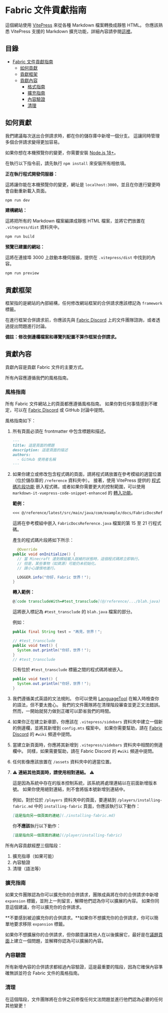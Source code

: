 # Fabric 文件貢獻指南

這個網站使用 [VitePress](https://vitepress.vuejs.org/) 來從各種 Markdown 檔案轉換成靜態 HTML。 你應該熟悉 VitePress 支援的 Markdown 擴充功能，詳細內容請參閱[這裡](https://vitepress.vuejs.org/guide/markdown.html#features)。

## 目錄

- [Fabric 文件貢獻指南](#fabric-documentation-contribution-guidelines)
  - [如何貢獻](#how-to-contribute)
  - [貢獻框架](#contributing-framework)
  - [貢獻內容](#contributing-content)
    - [格式指南](#style-guidelines)
    - [擴充指南](#guidance-for-expansion)
    - [內容驗證](#guidance-for-expansion)
    - [清理](#cleanup)

## 如何貢獻

我們建議每次送出合併請求時，都在你的儲存庫中新增一個分支。 這讓同時管理多個合併請求變得更加容易。

如果你想在本機預覽你的變更，你需要安裝 [Node.js 18+](https://nodejs.org/zh-tw/)。

在執行以下指令前，請先執行 `npm install` 來安裝所有相依項。

**正在執行程式開發伺服器：**

這將讓你能在本機預覽你的變更，網址是 `localhost:3000`，並且在你進行變更時會自動重新載入頁面。

```bash
npm run dev
```

**建構網站：**

這將把所有的 Markdown 檔案編譯成靜態 HTML 檔案，並將它們放置在 `.vitepress/dist` 資料夾中。

```bash
npm run build
```

**預覽已建置的網站：**

這將在連接埠 3000 上啟動本機伺服器，提供在 `.vitepress/dist` 中找到的內容。

```bash
npm run preview
```

## 貢獻框架

框架指的是網站的內部結構，任何修改網站框架的合併請求應該標記為 `framework` 標籤。

在進行框架合併請求前，你應該先與 [Fabric Discord](https://discord.gg/v6v4pMv) 上的文件團隊諮詢，或者透過提出問題進行討論。

**備註：修改側邊欄檔案和導覽列配置不算作框架合併請求。**

## 貢獻內容

貢獻內容是貢獻 Fabric 文件的主要方式。

所有內容應遵循我們的風格指南。

### 風格指南

所有 Fabric 文件網站上的頁面都應遵循風格指南。 如果你對任何事情感到不確定，可以在 [Fabric Discord](https://discord.gg/v6v4pMv) 或 GitHub 討論中提問。

風格指南如下：

1. 所有頁面必須在 frontmatter 中包含標題和描述。

   ```md
   ---
   title: 這是頁面的標題
   description: 這是頁面的描述
   authors:
     - GitHub 使用者名稱
   ---
   ```

2. 如果你建立或修改包含程式碼的頁面，請將程式碼放置在參考模組的適當位置（位於儲存庫的 `/reference` 資料夾中）。 接著，使用 VitePress 提供的 [程式碼片段功能](https://vitepress.dev/guide/markdown#import-code-snippets) 嵌入程式碼，或者如果你需要更大的控制範圍，可以使用 `markdown-it-vuepress-code-snippet-enhanced` 的 [轉入功能](https://github.com/fabioaanthony/markdown-it-vuepress-code-snippet-enhanced)。

   **範例：**

   ```md
   <<< @/reference/latest/src/main/java/com/example/docs/FabricDocsReference.java{15-21 java}
   ```

   這將在參考模組中嵌入 `FabricDocsReference.java` 檔案的第 15 至 21 行程式碼。

   產生的程式碼片段將如下所示：

   ```java
     @Override
   public void onInitialize() {
     // 當 Minecraft 達到模組載入就緒的狀態時，這個程式碼將立即執行。
     // 但是，某些事物（如資源）可能仍未初始化。
     // 請小心謹慎地進行。

     LOGGER.info("你好，Fabric 世界！");
   }
   ```

   **轉入範例：**

   ```md
   @[code transcludeWith=#test_transclude](@/reference/.../blah.java)
   ```

   這將嵌入標記為 `#test_transclude` 的 `blah.java` 檔案的部分。

   例如：

   ```java
   public final String test = "再見，世界！";

   // #test_transclude
   public void test() {
     System.out.println("你好，世界！");
   }
   // #test_transclude
   ```

   只有位於 `#test_transclude` 標籤之間的程式碼將被嵌入。

   ```java
   public void test() {
     System.out.println("你好，世界！");
   }
   ```

3. 我們遵循美式英語的文法規則。 你可以使用 [LanguageTool](https://languagetool.org/) 在輸入時檢查你的語法，但不要太擔心。 我們的文件團隊將在清理階段審查並更正文法錯誤。 然而，一開始就努力做到正確可以節省我們的時間。

4. 如果你正在建立新章節，你應該在 `.vitepress/sidebars` 資料夾中建立一個新的側邊欄，並將其新增到 `config.mts` 檔案中。 如果你需要幫助，請在 [Fabric Discord](https://discord.gg/v6v4pMv) 的 `#wiki` 頻道中提問。

5. 當建立新頁面時，你應將其新增到 `.vitepress/sidebars` 資料夾中相關的側邊欄中。 同樣，如果需要幫助，請在 Fabric Discord 的 `#wiki` 頻道中提問。

6. 任何影像應該放置在 `/assets` 資料夾中的適當位置。

7. ⚠️ **連結其他頁面時，請使用相對連結。** ⚠️

   這是因為系統中存在的版本控制系統，該系統將處理連結以在前面新增版本號。 如果你使用絕對連結，則不會將版本號新增到連結中。

   例如，對於位於 `/players` 資料夾中的頁面，要連結到 `/players/installing-fabric.md` 中的 `installing-fabric` 頁面，你應該執行以下動作：

   ```md
   [這是指向另一個頁面的連結](./installing-fabric.md)
   ```

   你**不應該**執行以下動作：

   ```md
   [這是指向另一個頁面的連結](/player/installing-fabric)
   ```

所有內容貢獻經歷三個階段：

1. 擴充指導（如果可能）
2. 內容驗證
3. 清理（語法等）

### 擴充指南

如果文件團隊認為你可以擴充你的合併請求，團隊成員將在你的合併請求中新增 `expansion` 標籤，並附上一則留言，解釋他們認為你可以擴展的內容。 如果你同意這個建議，你可以擴充你的合併請求。

\*\*不要感到被迫擴充你的合併請求。\*\*如果你不想擴充你的合併請求，你可以簡單地要求移除 `expansion` 標籤。

如果你不想擴展你的合併請求，但你願意讓其他人在以後擴展它，最好是在[議題頁面](https://github.com/FabricMC/fabric-docs/issues)上建立一個問題，並解釋你認為可以擴展的內容。

### 內容驗證

所有新增內容的合併請求都經過內容驗證，這是最重要的階段，因為它確保內容準確無誤並符合 Fabric 文件的風格指南。

### 清理

在這個階段，文件團隊將在合併之前修復任何文法問題並進行他們認為必要的任何其他變更！
